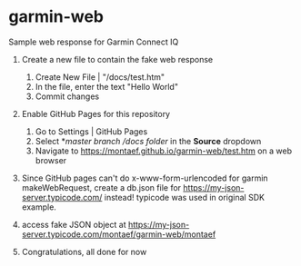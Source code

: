 # garmin-web
Sample web response for Garmin Connect IQ

1. Create a new file to contain the fake web response
    1. Create New File | "/docs/test.htm"
    1. In the file, enter the text "Hello World"
    1. Commit changes
1. Enable GitHub Pages for this repository
    1. Go to Settings | GitHub Pages
    1. Select **master branch /docs folder* in the **Source** dropdown
    1. Navigate to https://montaef.github.io/garmin-web/test.htm on a web browser
1. Since GitHub pages can't do x-www-form-urlencoded for garmin makeWebRequest, create a db.json file for https://my-json-server.typicode.com/ instead! typicode was used in original SDK example.
1. access fake JSON object at https://my-json-server.typicode.com/montaef/garmin-web/montaef

1. Congratulations, all done for now
